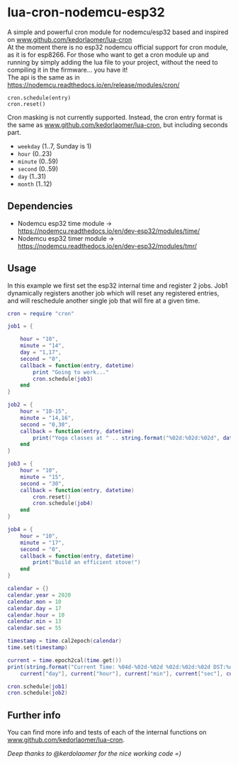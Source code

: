 # lua-cron-nodemcu-esp32
A simple and powerful cron module for nodemcu/esp32 based and inspired on www.github.com/kedorlaomer/lua-cron <br/>
At the moment there is no esp32 nodemcu official support for cron module, as it is for esp8266. For those who want to get a cron module up and running by simply adding the lua file to your project, without the need to compiling it in the firmware... you have it! <br/>
The api is the same as in https://nodemcu.readthedocs.io/en/release/modules/cron/ <br/>

<code>cron.schedule(entry) </code> <br/>
<code>cron.reset() </code> <br/>

Cron masking is not currently supported. Instead, the cron entry format is the same as www.github.com/kedorlaomer/lua-cron, but including seconds part. <br/>

* <code>weekday</code> (1..7, Sunday is 1)
* <code>hour</code> (0..23)
* <code>minute</code> (0..59)
* <code>second</code> (0..59)
* <code>day</code> (1..31)
* <code>month</code> (1..12)

## Dependencies
* Nodemcu esp32 time module -> https://nodemcu.readthedocs.io/en/dev-esp32/modules/time/
* Nodemcu esp32 timer module -> https://nodemcu.readthedocs.io/en/dev-esp32/modules/tmr/

## Usage
In this example we first set the esp32 internal time and register 2 jobs. Job1 dynamically registers another job which will reset any registered entries,
and will reschedule another single job that will fire at a given time.

```lua
cron = require "cron"

job1 = {

    hour = "10",
    minute = "14",
    day = "1,17",
    second = "0",
    callback = function(entry, datetime)
        print "Going to work..."
        cron.schedule(job3)
    end
}

job2 = {
    hour = "10-15",
    minute = "14,16",
    second = "0,30",
    callback = function(entry, datetime)
        print("Yoga classes at " .. string.format("%02d:%02d:%02d", datetime.hour, datetime.min, datetime.sec))
    end
}

job3 = {
    hour = "10",
    minute = "15",
    second = "30",
    callback = function(entry, datetime)
        cron.reset()
        cron.schedule(job4)
    end
}

job4 = {
    hour = "10",
    minute = "17",
    second = "0",
    callback = function(entry, datetime)
        print("Build an efficient stove!")
    end
}

calendar = {}
calendar.year = 2020
calendar.mon = 10
calendar.day = 17
calendar.hour = 10
calendar.min = 13
calendar.sec = 55

timestamp = time.cal2epoch(calendar)
time.set(timestamp)

current = time.epoch2cal(time.get())
print(string.format("Current Time: %04d-%02d-%02d %02d:%02d:%02d DST:%d", current["year"], current["mon"],
    current["day"], current["hour"], current["min"], current["sec"], current["dst"]))

cron.schedule(job1)
cron.schedule(job2)

```

## Further info
You can find more info and tests of each of the internal functions on www.github.com/kedorlaomer/lua-cron. <br/>

*Deep thanks to @kerdolaomer for the nice working code =)*

